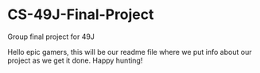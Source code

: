 # CS-49J-Final-Project
Group final project for 49J

Hello epic gamers, this will be our readme file where we put info about our project as we get it done. Happy hunting!
